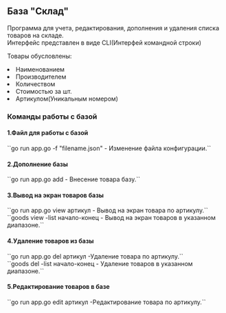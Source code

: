 ## База "Склад"

Программа для учета, редактирования, дополнения и удаления списка 
товаров на складе. 
<br>Интерфейс представлен в виде CLI(Интерфей командной строки)

Товары обусловлены:
<li>Наименованием
<li>Производителем
<li>Количеством
<li>Стоимостью за шт.
<li>Артикулом(Уникальным номером)

<h3>Команды работы с базой</h3>
<h4>1.Файл для работы с базой</h4>
``go run app.go -f "filename.json" - Изменение файла конфигурации.``
<h4>2.Дополнение базы</h4>
``go run app.go add - Внесение товара базу.``
<h4>3.Вывод на экран товаров базы</h4>
``go run app.go view  артикул - Вывод на экран товара по артикулу.``
<br>``goods view -list начало-конец - Вывод на экран товаров в указанном диапазоне.``
<h4>4.Удаление товаров из базы</h4>
``go run app.go del артикул -Удаление товара по артикулу.``
<br>``goods del -list начало-конец - Удаление товаров в указанном диапазоне.``
<h4>5.Редактирование товаров в базе</h4>
``go run app.go edit артикул -Редактирование товара по артикулу.``